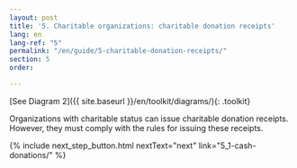 ```yaml
---
layout: post
title: '5. Charitable organizations: charitable donation receipts'
lang: en
lang-ref: "5"
permalink: "/en/guide/5-charitable-donation-receipts/"
section: 5
order: 

---
```

[See Diagram 2]({{ site.baseurl }}/en/toolkit/diagrams/){: .toolkit}

Organizations with charitable status can issue charitable donation receipts. However, they must comply with the rules for issuing these receipts.

{% include next_step_button.html nextText="next" link="5_1-cash-donations/" %}